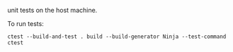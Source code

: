 unit tests on the host machine.

To run tests:

```
ctest --build-and-test . build --build-generator Ninja --test-command ctest
```
